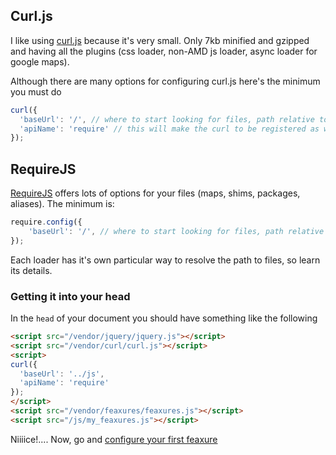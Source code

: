 ## Curl.js

I like using [curl.js](https://github.com/cujojs/curl‎) because it's very small. Only 7kb minified and gzipped and having all the plugins (css loader, non-AMD js loader, async loader for google maps).

Although there are many options for configuring curl.js here's the minimum you must do
```js
curl({
  'baseUrl': '/', // where to start looking for files, path relative to your app
  'apiName': 'require' // this will make the curl to be registered as window.require
});
```

## RequireJS

[RequireJS](http://www.requirejs.org) offers lots of options for your files (maps, shims, packages, aliases). The minimum is:
```js
require.config({
    'baseUrl': '/', // where to start looking for files, path relative to your app
});
```

<div class="alert">Each loader has it's own particular way to resolve the path to files, so learn its details.</div>

### Getting it into your head

In the <code>head</code> of your document you should have something like the following
```html
<script src="/vendor/jquery/jquery.js"></script>
<script src="/vendor/curl/curl.js"></script>
<script>
curl({
  'baseUrl': '../js',
  'apiName': 'require'
});
</script>
<script src="/vendor/feaxures/feaxures.js"></script>
<script src="/js/my_feaxures.js"></script>
```

Niiiice!.... Now, go and [configure your first feaxure](Basic_feaxure)